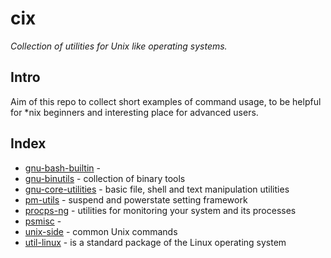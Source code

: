 <!--
File          : README.md

Created       : Sat 07 Nov 2015 22:58:38
Last Modified : Fri 13 Nov 2015 00:18:11
Maintainer    : sharlatan
-->

# cix #
_Collection of utilities for Unix like operating systems._

## Intro ##
Aim of this repo to collect short examples of command usage, to be helpful for
*nix beginners and interesting place for advanced users.

## Index ##
*   [gnu-bash-builtin](utils/gnu-bash-builtin.md)     -
*   [gnu-binutils](utils/gnu-binutils.md)             -  collection of binary tools
*   [gnu-core-utilities](utils/gnu-core-utilities.md) -  basic file, shell and text manipulation utilities
*   [pm-utils](utils/pm-utils.md)                     -  suspend and powerstate setting framework
*   [procps-ng](utils/procps-ng.md)                   -  utilities for monitoring your system and its processes
*   [psmisc](utils/psmisc.md)   -   
*   [unix-side](utils/unix-side.md)                   -  common Unix commands
*   [util-linux](utils/util-linux.md)                 -  is a standard package of the Linux operating system
